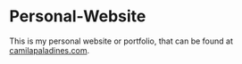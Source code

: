 # Personal-Website
This is my personal website or portfolio, that can be found at [camilapaladines.com](https://camilapaladines.netlify.app/).
